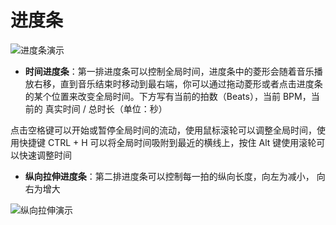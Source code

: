 # 进度条

![进度条演示](/assets/img/content/进度条演示.avif)

- **时间进度条**：第一排进度条可以控制全局时间，进度条中的菱形会随着音乐播放右移，直到音乐结束时移动到最右端，你可以通过拖动菱形或者点击进度条的某个位置来改变全局时间。下方写有当前的拍数（Beats），当前 BPM，当前的 真实时间 / 总时长（单位：秒）

点击空格键可以开始或暂停全局时间的流动，使用鼠标滚轮可以调整全局时间，使用快捷键 CTRL + H 可以将全局时间吸附到最近的横线上，按住 Alt 键使用滚轮可以快速调整时间

- **纵向拉伸进度条**：第二排进度条可以控制每一拍的纵向长度，向左为减小， 向右为增大

![纵向拉伸演示](/assets/img/content/纵向拉伸演示.avif)